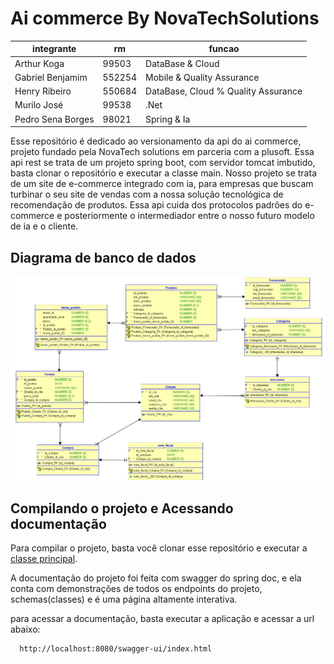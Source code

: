 # Ai commerce By NovaTechSolutions

| integrante        | rm     | funcao                              |
| ----------------- | ------ | ----------------------------------- |
| Arthur Koga       | 99503  | DataBase & Cloud                    |
| Gabriel Benjamim  | 552254 | Mobile & Quality Assurance          |
| Henry Ribeiro     | 550684 | DataBase, Cloud % Quality Assurance |
| Murilo José       | 99538  | .Net                                |
| Pedro Sena Borges | 98021  | Spring & Ia                         |

Esse repositório é dedicado ao versionamento da api do ai commerce, projeto fundado pela NovaTech solutions em parceria com a plusoft. Essa api rest se trata de um projeto spring boot, com servidor tomcat imbutido, basta clonar o repositório e executar a classe main. Nosso projeto se trata de um site de e-commerce integrado com ia, para empresas que buscam turbinar o seu site de vendas com a nossa solução tecnológica de recomendação de produtos. Essa api cuida dos protocolos padrões do e-commerce e posteriormente o intermediador entre o nosso futuro modelo de ia e o cliente.

## Diagrama de banco de dados
<img src="./markdown/Modelo de banco de dados atualizado.png">

## Compilando o projeto e Acessando documentação

Para compilar o projeto, basta você clonar esse repositório e executar a [classe principal](./src/main/java/com/pedrosbm/aicommerce/AicommerceApplication.java).

A documentação do projeto foi feita com swagger do spring doc, e ela conta com demonstrações de todos os endpoints do projeto, schemas(classes) e é uma página altamente interativa.

para acessar a documentação, basta executar a aplicação e acessar a url abaixo:

```
  http://localhost:8080/swagger-ui/index.html
```